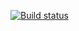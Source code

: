 [![Build status](https://ci.appveyor.com/api/projects/status/0ldsv01jth2h2glw?svg=true)](https://ci.appveyor.com/project/pavlovavd/hw-5-2-testpattern-mode)
